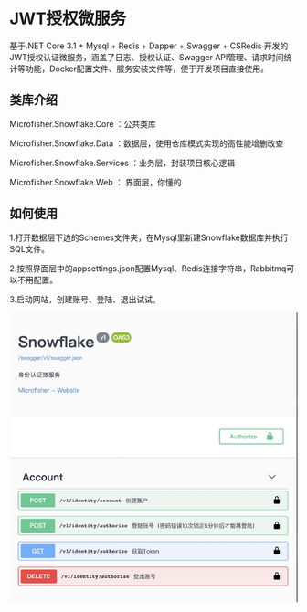 
# JWT授权微服务
基于.NET Core 3.1 + Mysql + Redis + Dapper + Swagger + CSRedis 开发的JWT授权认证微服务，涵盖了日志、授权认证、Swagger API管理、请求时间统计等功能，Docker配置文件、服务安装文件等，便于开发项目直接使用。

## 类库介绍

Microfisher.Snowflake.Core ：公共类库

Microfisher.Snowflake.Data ：数据层，使用仓库模式实现的高性能增删改查

Microfisher.Snowflake.Services ：业务层，封装项目核心逻辑

Microfisher.Snowflake.Web ： 界面层，你懂的

## 如何使用

1.打开数据层下边的Schemes文件夹，在Mysql里新建Snowflake数据库并执行SQL文件。

2.按照界面层中的appsettings.json配置Mysql、Redis连接字符串，Rabbitmq可以不用配置。

3.启动网站，创建账号、登陆、退出试试。

![界面预览](
https://raw.githubusercontent.com/microfisher/Identity-Micro-Service/master/snapshot.jpg)

